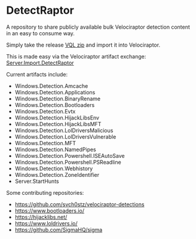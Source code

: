 # DetectRaptor
A repository to share publicly available bulk Velociraptor detection content in an easy to consume way.

Simply take the release [VQL zip](https://github.com/mgreen27/DetectRaptor/releases/download/DetectRaptor/DetectRaptorVQL.zip)
and import it into Velociraptor.  

This is made easy via the Velociraptor artifact exchange: [Server.Import.DetectRaptor](https://docs.velociraptor.app/exchange/artifacts/pages/detectraptor/)

Current artifacts include:
- Windows.Detection.Amcache
- Windows.Detection.Applications
- Windows.Detection.BinaryRename
- Windows.Detection.Bootloaders
- Windows.Detection.Evtx
- Windows.Detection.HijackLibsEnv
- Windows.Detection.HijackLibsMFT
- Windows.Detection.LolDriversMalicious
- Windows.Detection.LolDriversVulnerable
- Windows.Detection.MFT
- Windows.Detection.NamedPipes
- Windows.Detection.Powershell.ISEAutoSave
- Windows.Detection.Powershell.PSReadline
- Windows.Detection.Webhistory
- Windows.Detection.ZoneIdentifier
- Server.StartHunts

Some contributing repositories:
- https://github.com/svch0stz/velociraptor-detections
- https://www.bootloaders.io/
- https://hijacklibs.net/
- https://www.loldrivers.io/
- https://github.com/SigmaHQ/sigma
